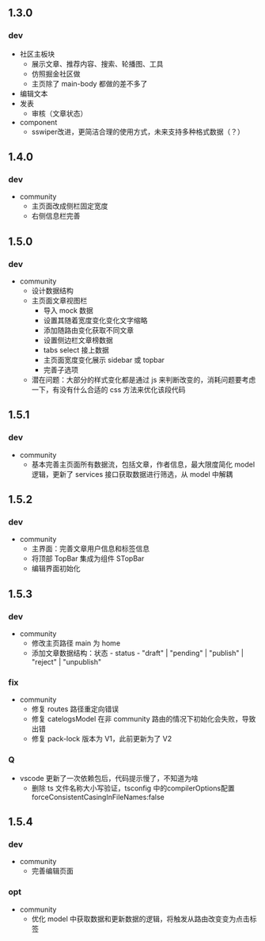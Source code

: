 ## 1.3.0
### dev
- 社区主板块
  - 展示文章、推荐内容、搜索、轮播图、工具
  - 仿照掘金社区做
  - 主页除了 main-body 都做的差不多了
- 编辑文本
- 发表
  - 审核（文章状态）
- component
  - sswiper改进，更简洁合理的使用方式，未来支持多种格式数据（？）

## 1.4.0
### dev
- community
  - 主页面改成侧栏固定宽度
  - 右侧信息栏完善

## 1.5.0
### dev
- community
  - 设计数据结构
  - 主页面文章视图栏
    - 导入 mock 数据
    - 设置其随着宽度变化变化文字缩略
    - 添加随路由变化获取不同文章
    - 设置侧边栏文章榜数据
    - tabs select 接上数据
    - 主页面宽度变化展示 sidebar 或 topbar
    - 完善子选项
  - 潜在问题：大部分的样式变化都是通过 js 来判断改变的，消耗问题要考虑一下，有没有什么合适的 css 方法来优化该段代码

## 1.5.1
### dev
- community
  - 基本完善主页面所有数据流，包括文章，作者信息，最大限度简化 model 逻辑，更新了 services 接口获取数据进行筛选，从 model 中解耦

## 1.5.2
### dev
- community
  - 主界面：完善文章用户信息和标签信息
  - 将顶部 TopBar 集成为组件 STopBar
  - 编辑界面初始化
  
## 1.5.3
### dev
- community
  - 修改主页路径 main 为 home
  - 添加文章数据结构：状态 - status -  "draft" | "pending" | "publish" | "reject" | "unpublish"
### fix
- community
  - 修复 routes 路径重定向错误
  - 修复 catelogsModel 在非 community 路由的情况下初始化会失败，导致出错
  - 修复 pack-lock 版本为 V1，此前更新为了 V2
### Q
- vscode 更新了一次依赖包后，代码提示慢了，不知道为啥
  - 删除 ts 文件名称大小写验证，tsconfig 中的compilerOptions配置 forceConsistentCasingInFileNames:false
## 1.5.4
### dev
- community
  - 完善编辑页面

### opt
- community
  - 优化 model 中获取数据和更新数据的逻辑，将触发从路由改变变为点击标签